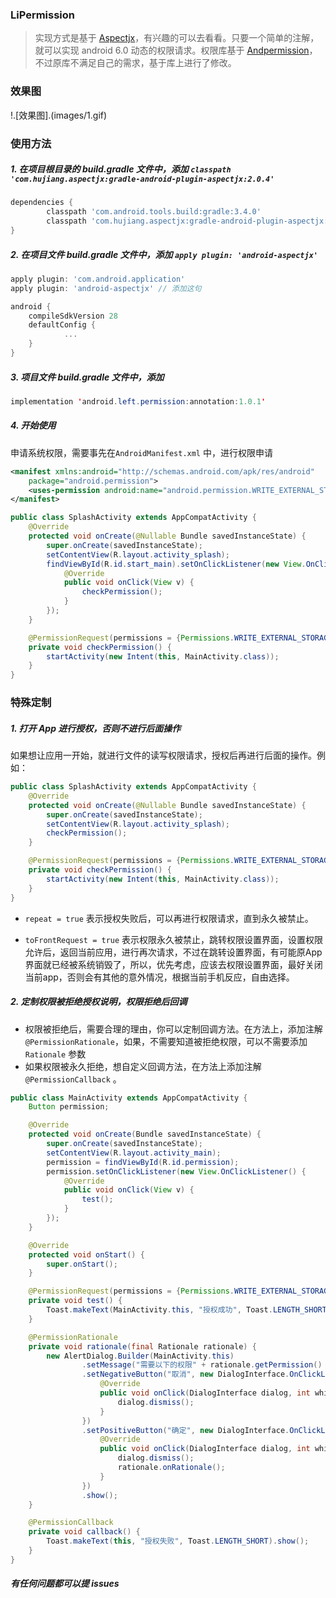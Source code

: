 ### LiPermission

> 实现方式是基于 [Aspectjx](https://github.com/HujiangTechnology/gradle_plugin_android_aspectjx)，有兴趣的可以去看看。只要一个简单的注解，就可以实现 android 6.0 动态的权限请求。权限库基于 [Andpermission](https://github.com/yanzhenjie/AndPermission)，不过原库不满足自己的需求，基于库上进行了修改。
### 效果图
!.[效果图].(images/1.gif)

### 使用方法

##### 1. 在项目根目录的 build.gradle 文件中，添加 `classpath 'com.hujiang.aspectjx:gradle-android-plugin-aspectjx:2.0.4'`

```groovy
dependencies {
        classpath 'com.android.tools.build:gradle:3.4.0'
        classpath 'com.hujiang.aspectjx:gradle-android-plugin-aspectjx:2.0.4'// 添加这句
}
```

##### 2. 在项目文件 build.gradle 文件中，添加 `apply plugin: 'android-aspectjx'`

```groovy
apply plugin: 'com.android.application'
apply plugin: 'android-aspectjx' // 添加这句

android {
    compileSdkVersion 28
    defaultConfig {
			...
    }
}
```

##### 3. 项目文件 build.gradle 文件中，添加 

```java
implementation 'android.left.permission:annotation:1.0.1'
```

##### 4. 开始使用

申请系统权限，需要事先在`AndroidManifest.xml` 中，进行权限申请

```xml
<manifest xmlns:android="http://schemas.android.com/apk/res/android"
    package="android.permission">
    <uses-permission android:name="android.permission.WRITE_EXTERNAL_STORAGE" />
</manifest>
```



```java
public class SplashActivity extends AppCompatActivity {
    @Override
    protected void onCreate(@Nullable Bundle savedInstanceState) {
        super.onCreate(savedInstanceState);
        setContentView(R.layout.activity_splash);
        findViewById(R.id.start_main).setOnClickListener(new View.OnClickListener() {
            @Override
            public void onClick(View v) {
                checkPermission();
            }
        });
    }

    @PermissionRequest(permissions = {Permissions.WRITE_EXTERNAL_STORAGE})
    private void checkPermission() {
        startActivity(new Intent(this, MainActivity.class));
    }
}
```

### 特殊定制

##### 1. 打开 App 进行授权，否则不进行后面操作

如果想让应用一开始，就进行文件的读写权限请求，授权后再进行后面的操作。例如：

```java
public class SplashActivity extends AppCompatActivity {
    @Override
    protected void onCreate(@Nullable Bundle savedInstanceState) {
        super.onCreate(savedInstanceState);
        setContentView(R.layout.activity_splash);
        checkPermission();
    }

    @PermissionRequest(permissions = {Permissions.WRITE_EXTERNAL_STORAGE}, repeat = true, toFrontRequest = true)
    private void checkPermission() {
        startActivity(new Intent(this, MainActivity.class));
    }
}
```

- `repeat = true` 表示授权失败后，可以再进行权限请求，直到永久被禁止。

- `toFrontRequest = true` 表示权限永久被禁止，跳转权限设置界面，设置权限允许后，返回当前应用，进行再次请求，不过在跳转设置界面，有可能原App界面就已经被系统销毁了，所以，优先考虑，应该去权限设置界面，最好关闭当前app，否则会有其他的意外情况，根据当前手机反应，自由选择。

##### 2. 定制权限被拒绝授权说明，权限拒绝后回调

- 权限被拒绝后，需要合理的理由，你可以定制回调方法。在方法上，添加注解`@PermissionRationale`，如果，不需要知道被拒绝权限，可以不需要添加 `Rationale` 参数
- 如果权限被永久拒绝，想自定义回调方法，在方法上添加注解 `@PermissionCallback` 。

```java
public class MainActivity extends AppCompatActivity {
    Button permission;

    @Override
    protected void onCreate(Bundle savedInstanceState) {
        super.onCreate(savedInstanceState);
        setContentView(R.layout.activity_main);
        permission = findViewById(R.id.permission);
        permission.setOnClickListener(new View.OnClickListener() {
            @Override
            public void onClick(View v) {
                test();
            }
        });
    }

    @Override
    protected void onStart() {
        super.onStart();
    }

    @PermissionRequest(permissions = {Permissions.WRITE_EXTERNAL_STORAGE})
    private void test() {
        Toast.makeText(MainActivity.this, "授权成功", Toast.LENGTH_SHORT).show();
    }

    @PermissionRationale
    private void rationale(final Rationale rationale) {
        new AlertDialog.Builder(MainActivity.this)
                .setMessage("需要以下的权限" + rationale.getPermission() + "请同意授权")
                .setNegativeButton("取消", new DialogInterface.OnClickListener() {
                    @Override
                    public void onClick(DialogInterface dialog, int which) {
                        dialog.dismiss();
                    }
                })
                .setPositiveButton("确定", new DialogInterface.OnClickListener() {
                    @Override
                    public void onClick(DialogInterface dialog, int which) {
                        dialog.dismiss();
                        rationale.onRationale();
                    }
                })
                .show();
    }

    @PermissionCallback
    private void callback() {
        Toast.makeText(this, "授权失败", Toast.LENGTH_SHORT).show();
    }
}
```



##### 有任何问题都可以提 issues
